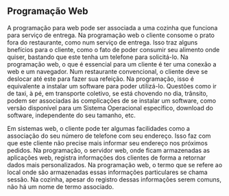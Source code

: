## Programação Web

A programação para web pode ser associada a uma cozinha que funciona para serviço de entrega. Na programação web o cliente consome o prato fora do restaurante, como num serviço de entrega. Isso traz alguns bnefícios para o cliente, como o fato de poder consumir seu alimento onde quiser, bastando que este tenha um telefone para solicitá-lo. Na programação web, o que é essencial para um cliente é ter uma conexão a web e um navegador. Num restaurante convencional, o cliente deve se deslocar até este para fazer sua refeição. Na programação, isso é equivalente a instalar um software para poder utilizá-lo. Questões como ir de taxi, à pé, em transporte coletivo, se está chovendo no dia, trânsito, podem ser associadas às complicações de se instalar um software, como versão disponível para um Sistema Operacional específico, download do software, independente do seu tamanho, etc.

Em sistemas web, o cliente pode ter algumas facilidades como a associação do seu número de telefone com seu endereço. Isso faz com que este cliente não precise mais informar seu endereço nos próximos pedidos. Na programação, o servidor web, onde ficam armazenadas as aplicações web, registra informações dos clientes de forma a retornar dados mais personalizados. Na programação web, o termo que se refere ao local onde são armazenadas essas informações particulares se chama sessão. Na cozinha, apesar do registro dessas informações serem comuns, não há um nome de termo associado.

